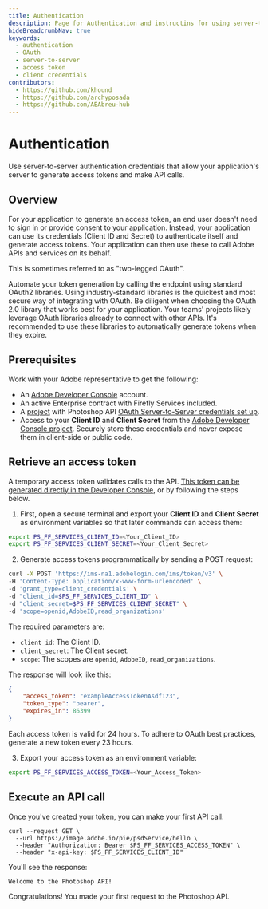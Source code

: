 ```yaml
---
title: Authentication
description: Page for Authentication and instructins for using server-to-server authentication credentials to let your application's server generate access tokens.
hideBreadcrumbNav: true
keywords:
  - authentication
  - OAuth
  - server-to-server
  - access token
  - client credentials
contributors:
  - https://github.com/khound
  - https://github.com/archyposada
  - https://github.com/AEAbreu-hub
---
```


# Authentication

Use server-to-server authentication credentials that allow your application's server to generate access tokens and make API calls.

## Overview

For your application to generate an access token, an end user doesn't need to sign in or provide consent to your application. Instead, your application can use its credentials (Client ID and Secret) to authenticate itself and generate access tokens. Your application can then use these to call Adobe APIs and services on its behalf.

This is sometimes referred to as "two-legged OAuth".

Automate your token generation by calling the endpoint using standard OAuth2 libraries. Using industry-standard libraries is the quickest and most secure way of integrating with OAuth. Be diligent when choosing the OAuth 2.0 library that works best for your application. Your teams' projects likely leverage OAuth libraries already to connect with other APIs. It's recommended to use these libraries to automatically generate tokens when they expire.

## Prerequisites

Work with your Adobe representative to get the following:

- An [Adobe Developer Console][1] account.
- An active Enterprise contract with Firefly Services included.
- A [project][2] with Photoshop API [OAuth Server-to-Server credentials set up][3].
- Access to your **Client ID** and **Client Secret** from the [Adobe Developer Console project][4]. Securely store these credentials and never expose them in client-side or public code.

## Retrieve an access token

A temporary access token validates calls to the API. [This token can be generated directly in the Developer Console][5],
or by following the steps below.

1. First, open a secure terminal and export your **Client ID** and **Client Secret** as environment variables so that later commands can access them:

```bash
export PS_FF_SERVICES_CLIENT_ID=<Your_Client_ID>
export PS_FF_SERVICES_CLIENT_SECRET=<Your_Client_Secret>
```

2. Generate access tokens programmatically by sending a POST request:

```bash
curl -X POST 'https://ims-na1.adobelogin.com/ims/token/v3' \
-H 'Content-Type: application/x-www-form-urlencoded' \
-d 'grant_type=client_credentials' \
-d "client_id=$PS_FF_SERVICES_CLIENT_ID" \
-d "client_secret=$PS_FF_SERVICES_CLIENT_SECRET" \
-d 'scope=openid,AdobeID,read_organizations'
```

The required parameters are:

- `client_id`: The Client ID.
- `client_secret`: The Client secret.
- `scope`: The scopes are `openid`, `AdobeID`, `read_organizations`.

The response will look like this:

```json
{
    "access_token": "exampleAccessTokenAsdf123",
    "token_type": "bearer",
    "expires_in": 86399
}
```

Each access token is valid for 24 hours. To adhere to OAuth best practices, generate a new token every 23 hours.

3. Export your access token as an environment variable:

```bash
export PS_FF_SERVICES_ACCESS_TOKEN=<Your_Access_Token>
```

## Execute an API call

Once you've created your token, you can make your first API call:

``` shell
curl --request GET \
  --url https://image.adobe.io/pie/psdService/hello \
  --header "Authorization: Bearer $PS_FF_SERVICES_ACCESS_TOKEN" \
  --header "x-api-key: $PS_FF_SERVICES_CLIENT_ID"
```

You'll see the response:

```bash
Welcome to the Photoshop API!
```

Congratulations! You made your first request to the Photoshop API.

<!-- Links -->
[1]: https://developer.adobe.com/
[2]: https://developer.adobe.com/developer-console/docs/guides/projects/projects-empty/
[3]: https://developer.adobe.com/developer-console/docs/guides/services/services-add-api-oauth-s2s/
[4]: https://developer.adobe.com/developer-console/docs/guides/services/services-add-api-oauth-s2s/#api-overview
[5]: https://developer.adobe.com/developer-console/docs/guides/services/services-add-api-oauth-s2s#generate-token
